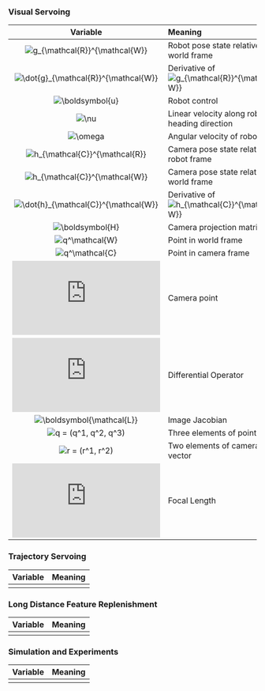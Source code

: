 ### Visual Servoing

| Variable | Meaning |
| :------: | :------ |
| ![g_{\mathcal{R}}^{\mathcal{W}}](https://latex.codecogs.com/svg.latex?g_{\mathcal{R}}^{\mathcal{W}}) | Robot pose state relative to world frame |
| ![\dot{g}_{\mathcal{R}}^{\mathcal{W}}](https://latex.codecogs.com/svg.latex?\dot{g}_{\mathcal{R}}^{\mathcal{W}}) | Derivative of ![g_{\mathcal{R}}^{\mathcal{W}}](https://latex.codecogs.com/svg.latex?g_{\mathcal{R}}^{\mathcal{W}}) |
| ![\boldsymbol{u}](https://latex.codecogs.com/svg.latex?\boldsymbol{u}) | Robot control |
| ![\nu](https://latex.codecogs.com/svg.latex?\nu) | Linear velocity along robot heading direction |
| ![\omega](https://latex.codecogs.com/svg.latex?\omega) | Angular velocity of robot |
| ![h_{\mathcal{C}}^{\mathcal{R}}](https://latex.codecogs.com/svg.latex?h_{\mathcal{C}}^{\mathcal{R}}) | Camera pose state relative to robot frame |
| ![h_{\mathcal{C}}^{\mathcal{W}}](https://latex.codecogs.com/svg.latex?h_{\mathcal{C}}^{\mathcal{W}}) | Camera pose state relative to world frame |
| ![\dot{h}_{\mathcal{C}}^{\mathcal{W}}](https://latex.codecogs.com/svg.latex?\dot{h}_{\mathcal{C}}^{\mathcal{W}}) | Derivative of ![h_{\mathcal{C}}^{\mathcal{W}}](https://latex.codecogs.com/svg.latex?h_{\mathcal{C}}^{\mathcal{W}}) |
| ![\boldsymbol{H}](https://latex.codecogs.com/svg.latex?\boldsymbol{H}) | Camera projection matrix |
| ![q^\mathcal{W}](https://latex.codecogs.com/svg.latex?q^\mathcal{W}) | Point in world frame |
| ![q^\mathcal{C}](https://latex.codecogs.com/svg.latex?q^\mathcal{C}) | Point in camera frame |
| ![r](https://latex.codecogs.com/svg.latex?r) | Camera point |
| ![D](https://latex.codecogs.com/svg.latex?D) | Differential Operator |
| ![\boldsymbol{\mathcal{L}}](https://latex.codecogs.com/svg.latex?\boldsymbol{\mathcal{L}}) | Image Jacobian |
| ![q = (q^1, q^2, q^3)](https://latex.codecogs.com/svg.latex?q=(q^1,q^2,q^3)) | Three elements of point vector |
| ![r = (r^1, r^2)](https://latex.codecogs.com/svg.latex?r=(r^1,r^2)) | Two elements of camera point vector |
| ![f](https://latex.codecogs.com/svg.latex?f) | Focal Length |

### Trajectory Servoing

| Variable | Meaning |
| :------: | :------ |
|  |  |

### Long Distance Feature Replenishment

| Variable | Meaning |
| :------: | :------ |
|  |  |

### Simulation and Experiments

| Variable | Meaning |
| :------: | :------ |
|  |  |
